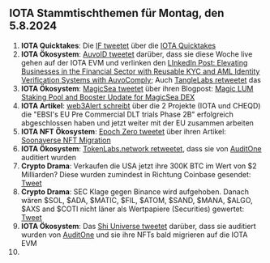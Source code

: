 ## IOTA Stammtischthemen für Montag, den 5.8.2024

1. **IOTA Quicktakes**: Die [IF tweetet](https://x.com/iota/status/1817847587375906923) über die [IOTA Quicktakes]()
2. **IOTA Ökosystem**: [AuvoID tweetet](https://x.com/AuvoDigital/status/1818166001474633779) darüber, dass sie diese Woche live gehen auf der IOTA EVM und verlinken den [LInkedIn Post: Elevating Businesses in the Financial Sector with Reusable KYC and AML Identity Verification Systems with AuvoComply](https://www.linkedin.com/pulse/elevating-businesses-financial-sector-reusable-kyc-aml-identity-lduqe/?trackingId=rgwSFq4xSnu%2F3I89Xszb6g%3D%3D); Auch [TangleLabs retweetet](https://x.com/Tangle_Labs/status/1818167713191112766) das
3. **IOTA Ökosystem**: [MagicSea tweetet](https://x.com/MagicSeaDEX/status/1818194008138502211) über ihren Blogpost: [Magic LUM Staking Pool and Booster Update for MagicSea DEX](https://x.com/MagicSeaDEX/status/1818192234254135438)
4. **IOTA Artikel**: [web3Alert schreibt](https://x.com/theweb3alert/status/1818141148168556831) über die 2 Projekte (IOTA und CHEQD) die "EBSI's EU Pre Commercial DLT trials Phase 2B" erfolgreich abgeschlossen haben und jetzt weiter mit der EU zusammen arbeiten
5. **IOTA NFT Ökosystem**: [Epoch Zero tweetet](https://x.com/Epoch_0/status/1818119673289773231) über ihren Artikel: [Soonaverse NFT Migration](https://medium.com/@EpochZer0/soonaverse-nft-migration-29080159cd6e)
6. **IOTA Ökosystem**: [TokenLabs.network retweetet](https://x.com/TokenLabsX/status/1818248488271978754), dass sie von [AuditOne](https://x.com/auditone_dao) auditiert wurden
7. **Crypto Drama**: Verkaufen die USA jetzt ihre 300K BTC im Wert von $2 Milliarden? Diese wurden zumindest in Richtung Coinbase gesendet: [Tweet](https://x.com/blocktrainer/status/1817964547246014933)
8. **Crypto Drama**: SEC Klage gegen Binance wird aufgehoben. Danach wären $SOL, $ADA, $MATIC, $FIL, $ATOM, $SAND, $MANA, $ALGO, $AXS and $COTI nicht läner als Wertpapiere (Securities) gewertet: [Tweet](https://x.com/MissCryptoGER/status/1818266833754968494)
9. **IOTA Ökosystem**: Das [Shi Universe tweetet](https://x.com/Shiuniverse/status/1818528258440229199) darüber, dass sie auditiert wurden von [AuditOne](https://x.com/auditone_dao) und sie ihre NFTs bald migrieren auf die IOTA EVM
10. 
